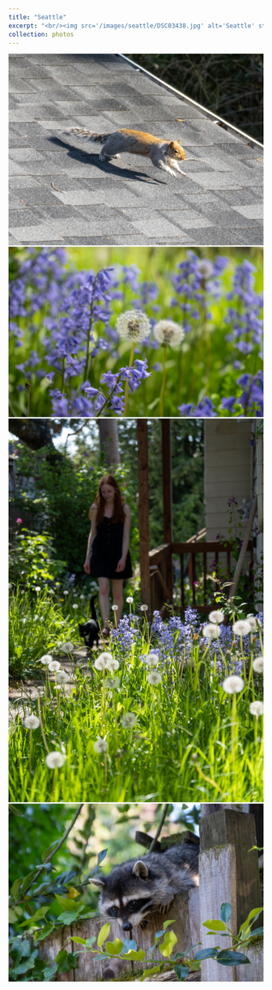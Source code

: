 ```yaml
---
title: "Seattle"
excerpt: "<br/><img src='/images/seattle/DSC03438.jpg' alt='Seattle' style='width: 50%;'>"
collection: photos
---
```

<img src='/images/seattle/DSC02192.jpg' alt='Seattle'>

<img src='/images/seattle/DSC02928.jpg' alt='Seattle'>

<img src='/images/seattle/DSC02939.jpg' alt='Seattle'>

<img src='/images/seattle/DSC03438.jpg' alt='Seattle'>
